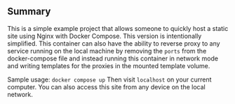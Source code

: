 ## Summary
This is a simple example project that allows someone to quickly host a static site using Nginx with Docker Compose.
This version is intentionally simplified. This container can also have the ability to reverse proxy to any service
running on the local machine by removing the `ports` from the docker-compose file and instead running this container
in network mode and writing templates for the proxies in the mounted template volume.

Sample usage:
`docker compose up`
Then visit `localhost` on your current computer. You can also access this site from any device on the local network.